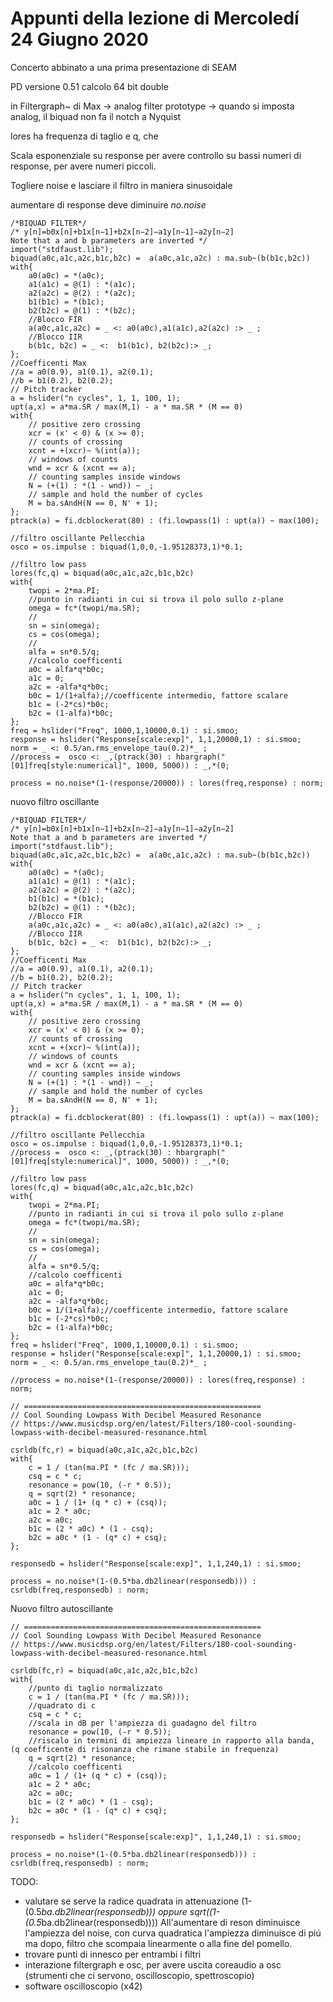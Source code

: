# Appunti della lezione di Mercoledí 24 Giugno 2020

Concerto abbinato a una prima presentazione di SEAM

PD versione 0.51 calcolo 64 bit double

in Filtergraph~ di Max -> analog filter prototype -> quando si imposta analog, il biquad non fa il notch a Nyquist

lores ha frequenza di taglio e q, che

Scala esponenziale su response per avere controllo su bassi numeri di response, per avere numeri piccoli.

Togliere noise e lasciare il filtro in maniera sinusoidale

aumentare di response deve diminuire _no.noise_

```
/*BIQUAD FILTER*/
/* y[n]=b0x[n]+b1x[n−1]+b2x[n−2]−a1y[n−1]−a2y[n−2]
Note that a and b parameters are inverted */
import("stdfaust.lib");
biquad(a0c,a1c,a2c,b1c,b2c) =  a(a0c,a1c,a2c) : ma.sub~(b(b1c,b2c))
with{
    a0(a0c) = *(a0c);
    a1(a1c) = @(1) : *(a1c);
    a2(a2c) = @(2) : *(a2c);
    b1(b1c) = *(b1c);
    b2(b2c) = @(1) : *(b2c);
    //Blocco FIR
    a(a0c,a1c,a2c) = _ <: a0(a0c),a1(a1c),a2(a2c) :> _ ;
    //Blocco IIR
    b(b1c, b2c) = _ <:  b1(b1c), b2(b2c):> _;
};
//Coefficenti Max
//a = a0(0.9), a1(0.1), a2(0.1);
//b = b1(0.2), b2(0.2);
// Pitch tracker
a = hslider("n cycles", 1, 1, 100, 1);
upt(a,x) = a*ma.SR / max(M,1) - a * ma.SR * (M == 0)
with{
    // positive zero crossing
    xcr = (x' < 0) & (x >= 0);
    // counts of crossing
    xcnt = +(xcr)~ %(int(a));
    // windows of counts
    wnd = xcr & (xcnt == a);
    // counting samples inside windows
    N = (+(1) : *(1 - wnd)) ~ _;
    // sample and hold the number of cycles
    M = ba.sAndH(N == 0, N' + 1);
};
ptrack(a) = fi.dcblockerat(80) : (fi.lowpass(1) : upt(a)) ~ max(100);

//filtro oscillante Pellecchia
osco = os.impulse : biquad(1,0,0,-1.95128373,1)*0.1;

//filtro low pass
lores(fc,q) = biquad(a0c,a1c,a2c,b1c,b2c)
with{
    twopi = 2*ma.PI;
    //punto in radianti in cui si trova il polo sullo z-plane
    omega = fc*(twopi/ma.SR);
    //
    sn = sin(omega);
    cs = cos(omega);
    //
    alfa = sn*0.5/q;
    //calcolo coefficenti
    a0c = alfa*q*b0c;
    a1c = 0;
    a2c = -alfa*q*b0c;
    b0c = 1/(1+alfa);//coefficente intermedio, fattore scalare
    b1c = (-2*cs)*b0c;
    b2c = (1-alfa)*b0c;
};
freq = hslider("Freq", 1000,1,10000,0.1) : si.smoo;
response = hslider("Response[scale:exp]", 1,1,20000,1) : si.smoo;
norm = _ <: 0.5/an.rms_envelope_tau(0.2)*_ ;
//process =  osco <: _,(ptrack(30) : hbargraph("[01]freq[style:numerical]", 1000, 5000)) : _,*(0;

process = no.noise*(1-(response/20000)) : lores(freq,response) : norm;
```

nuovo filtro oscillante

```
/*BIQUAD FILTER*/
/* y[n]=b0x[n]+b1x[n−1]+b2x[n−2]−a1y[n−1]−a2y[n−2]
Note that a and b parameters are inverted */
import("stdfaust.lib");
biquad(a0c,a1c,a2c,b1c,b2c) =  a(a0c,a1c,a2c) : ma.sub~(b(b1c,b2c))
with{
    a0(a0c) = *(a0c);
    a1(a1c) = @(1) : *(a1c);
    a2(a2c) = @(2) : *(a2c);
    b1(b1c) = *(b1c);
    b2(b2c) = @(1) : *(b2c);
    //Blocco FIR
    a(a0c,a1c,a2c) = _ <: a0(a0c),a1(a1c),a2(a2c) :> _ ;
    //Blocco IIR
    b(b1c, b2c) = _ <:  b1(b1c), b2(b2c):> _;
};
//Coefficenti Max
//a = a0(0.9), a1(0.1), a2(0.1);
//b = b1(0.2), b2(0.2);
// Pitch tracker
a = hslider("n cycles", 1, 1, 100, 1);
upt(a,x) = a*ma.SR / max(M,1) - a * ma.SR * (M == 0)
with{
    // positive zero crossing
    xcr = (x' < 0) & (x >= 0);
    // counts of crossing
    xcnt = +(xcr)~ %(int(a));
    // windows of counts
    wnd = xcr & (xcnt == a);
    // counting samples inside windows
    N = (+(1) : *(1 - wnd)) ~ _;
    // sample and hold the number of cycles
    M = ba.sAndH(N == 0, N' + 1);
};
ptrack(a) = fi.dcblockerat(80) : (fi.lowpass(1) : upt(a)) ~ max(100);

//filtro oscillante Pellecchia
osco = os.impulse : biquad(1,0,0,-1.95128373,1)*0.1;
//process =  osco <: _,(ptrack(30) : hbargraph("[01]freq[style:numerical]", 1000, 5000)) : _,*(0;

//filtro low pass
lores(fc,q) = biquad(a0c,a1c,a2c,b1c,b2c)
with{
    twopi = 2*ma.PI;
    //punto in radianti in cui si trova il polo sullo z-plane
    omega = fc*(twopi/ma.SR);
    //
    sn = sin(omega);
    cs = cos(omega);
    //
    alfa = sn*0.5/q;
    //calcolo coefficenti
    a0c = alfa*q*b0c;
    a1c = 0;
    a2c = -alfa*q*b0c;
    b0c = 1/(1+alfa);//coefficente intermedio, fattore scalare
    b1c = (-2*cs)*b0c;
    b2c = (1-alfa)*b0c;
};
freq = hslider("Freq", 1000,1,10000,0.1) : si.smoo;
response = hslider("Response[scale:exp]", 1,1,20000,1) : si.smoo;
norm = _ <: 0.5/an.rms_envelope_tau(0.2)*_ ;

//process = no.noise*(1-(response/20000)) : lores(freq,response) : norm;

// =====================================================
// Cool Sounding Lowpass With Decibel Measured Resonance
// https://www.musicdsp.org/en/latest/Filters/180-cool-sounding-lowpass-with-decibel-measured-resonance.html

csrldb(fc,r) = biquad(a0c,a1c,a2c,b1c,b2c)
with{
    c = 1 / (tan(ma.PI * (fc / ma.SR)));
    csq = c * c;
    resonance = pow(10, (-r * 0.5));
    q = sqrt(2) * resonance;
    a0c = 1 / (1+ (q * c) + (csq));
    a1c = 2 * a0c;
    a2c = a0c;
    b1c = (2 * a0c) * (1 - csq);
    b2c = a0c * (1 - (q* c) + csq);
};

responsedb = hslider("Response[scale:exp]", 1,1,240,1) : si.smoo;

process = no.noise*(1-(0.5*ba.db2linear(responsedb))) : csrldb(freq,responsedb) : norm;
```

Nuovo filtro autoscillante

```
// =====================================================
// Cool Sounding Lowpass With Decibel Measured Resonance
// https://www.musicdsp.org/en/latest/Filters/180-cool-sounding-lowpass-with-decibel-measured-resonance.html

csrldb(fc,r) = biquad(a0c,a1c,a2c,b1c,b2c)
with{
    //punto di taglio normalizzato
    c = 1 / (tan(ma.PI * (fc / ma.SR)));
    //quadrato di c
    csq = c * c;
    //scala in dB per l'ampiezza di guadagno del filtro
    resonance = pow(10, (-r * 0.5));
    //riscalo in termini di ampiezza lineare in rapporto alla banda, (q coefficente di risonanza che rimane stabile in frequenza)
    q = sqrt(2) * resonance;
    //calcolo coefficenti
    a0c = 1 / (1+ (q * c) + (csq));
    a1c = 2 * a0c;
    a2c = a0c;
    b1c = (2 * a0c) * (1 - csq);
    b2c = a0c * (1 - (q* c) + csq);
};

responsedb = hslider("Response[scale:exp]", 1,1,240,1) : si.smoo;

process = no.noise*(1-(0.5*ba.db2linear(responsedb))) : csrldb(freq,responsedb) : norm;
```

TODO:
- valutare se serve la radice quadrata in attenuazione (1-(0.5*ba.db2linear(responsedb))) oppure sqrt((1-(0.5*ba.db2linear(responsedb))))
All'aumentare di reson diminuisce l'ampiezza del noise, con curva quadratica l'ampiezza diminuisce di piú ma dopo, filtro che scompaia linearmente o alla fine del pomello.
- trovare punti di innesco per entrambi i filtri
- interazione filtergraph e osc, per avere uscita coreaudio a osc (strumenti che ci servono, oscilloscopio, spettroscopio)
- software oscilloscopio (x42)
